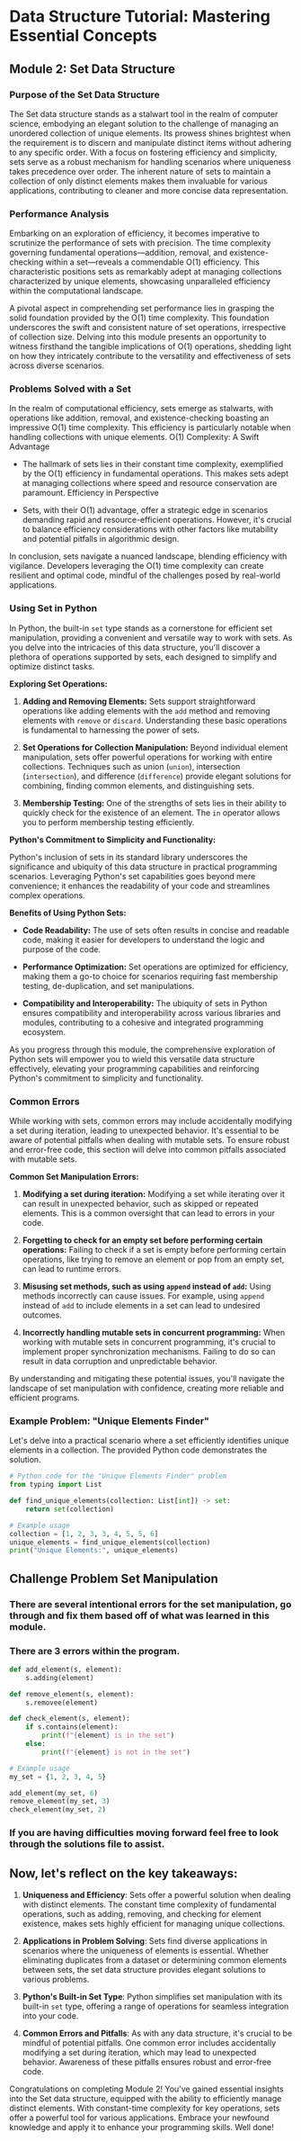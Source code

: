# Data Structure Tutorial: Mastering Essential Concepts

## Module 2: Set Data Structure

### Purpose of the Set Data Structure
The Set data structure stands as a stalwart tool in the realm of computer science, embodying an elegant solution to the challenge of managing an unordered collection of unique elements. Its prowess shines brightest when the requirement is to discern and manipulate distinct items without adhering to any specific order. With a focus on fostering efficiency and simplicity, sets serve as a robust mechanism for handling scenarios where uniqueness takes precedence over order. The inherent nature of sets to maintain a collection of only distinct elements makes them invaluable for various applications, contributing to cleaner and more concise data representation.

### Performance Analysis
Embarking on an exploration of efficiency, it becomes imperative to scrutinize the performance of sets with precision. The time complexity governing fundamental operations—addition, removal, and existence-checking within a set—reveals a commendable O(1) efficiency. This characteristic positions sets as remarkably adept at managing collections characterized by unique elements, showcasing unparalleled efficiency within the computational landscape.

A pivotal aspect in comprehending set performance lies in grasping the solid foundation provided by the O(1) time complexity. This foundation underscores the swift and consistent nature of set operations, irrespective of collection size. Delving into this module presents an opportunity to witness firsthand the tangible implications of O(1) operations, shedding light on how they intricately contribute to the versatility and effectiveness of sets across diverse scenarios.

### Problems Solved with a Set
In the realm of computational efficiency, sets emerge as stalwarts, with operations like addition, removal, and existence-checking boasting an impressive O(1) time complexity. This efficiency is particularly notable when handling collections with unique elements.
O(1) Complexity: A Swift Advantage

- The hallmark of sets lies in their constant time complexity, exemplified by the O(1) efficiency in fundamental operations. This makes sets adept at managing collections where speed and resource conservation are paramount.
Efficiency in Perspective

- Sets, with their O(1) advantage, offer a strategic edge in scenarios demanding rapid and resource-efficient operations. However, it's crucial to balance efficiency considerations with other factors like mutability and potential pitfalls in algorithmic design.

In conclusion, sets navigate a nuanced landscape, blending efficiency with vigilance. Developers leveraging the O(1) time complexity can create resilient and optimal code, mindful of the challenges posed by real-world applications.

### Using Set in Python
In Python, the built-in `set` type stands as a cornerstone for efficient set manipulation, providing a convenient and versatile way to work with sets. As you delve into the intricacies of this data structure, you'll discover a plethora of operations supported by sets, each designed to simplify and optimize distinct tasks.

**Exploring Set Operations:**

1. **Adding and Removing Elements:**
   Sets support straightforward operations like adding elements with the `add` method and removing elements with `remove` or `discard`. Understanding these basic operations is fundamental to harnessing the power of sets.

2. **Set Operations for Collection Manipulation:**
   Beyond individual element manipulation, sets offer powerful operations for working with entire collections. Techniques such as union (`union`), intersection (`intersection`), and difference (`difference`) provide elegant solutions for combining, finding common elements, and distinguishing sets.

3. **Membership Testing:**
   One of the strengths of sets lies in their ability to quickly check for the existence of an element. The `in` operator allows you to perform membership testing efficiently.

**Python's Commitment to Simplicity and Functionality:**

Python's inclusion of sets in its standard library underscores the significance and ubiquity of this data structure in practical programming scenarios. Leveraging Python's set capabilities goes beyond mere convenience; it enhances the readability of your code and streamlines complex operations.

**Benefits of Using Python Sets:**

- **Code Readability:**
  The use of sets often results in concise and readable code, making it easier for developers to understand the logic and purpose of the code.

- **Performance Optimization:**
  Set operations are optimized for efficiency, making them a go-to choice for scenarios requiring fast membership testing, de-duplication, and set manipulations.

- **Compatibility and Interoperability:**
  The ubiquity of sets in Python ensures compatibility and interoperability across various libraries and modules, contributing to a cohesive and integrated programming ecosystem.

As you progress through this module, the comprehensive exploration of Python sets will empower you to wield this versatile data structure effectively, elevating your programming capabilities and reinforcing Python's commitment to simplicity and functionality.

### Common Errors
While working with sets, common errors may include accidentally modifying a set during iteration, leading to unexpected behavior. It's essential to be aware of potential pitfalls when dealing with mutable sets. To ensure robust and error-free code, this section will delve into common pitfalls associated with mutable sets.

**Common Set Manipulation Errors:**

1. **Modifying a set during iteration:**
   Modifying a set while iterating over it can result in unexpected behavior, such as skipped or repeated elements. This is a common oversight that can lead to errors in your code.

2. **Forgetting to check for an empty set before performing certain operations:**
   Failing to check if a set is empty before performing certain operations, like trying to remove an element or pop from an empty set, can lead to runtime errors.

3. **Misusing set methods, such as using `append` instead of `add`:**
   Using methods incorrectly can cause issues. For example, using `append` instead of `add` to include elements in a set can lead to undesired outcomes.

4. **Incorrectly handling mutable sets in concurrent programming:**
   When working with mutable sets in concurrent programming, it's crucial to implement proper synchronization mechanisms. Failing to do so can result in data corruption and unpredictable behavior.

By understanding and mitigating these potential issues, you'll navigate the landscape of set manipulation with confidence, creating more reliable and efficient programs.

### Example Problem: "Unique Elements Finder"
Let's delve into a practical scenario where a set efficiently identifies unique elements in a collection. The provided Python code demonstrates the solution.

```python
# Python code for the "Unique Elements Finder" problem
from typing import List

def find_unique_elements(collection: List[int]) -> set:
    return set(collection)

# Example usage
collection = [1, 2, 3, 3, 4, 5, 5, 6]
unique_elements = find_unique_elements(collection)
print("Unique Elements:", unique_elements)
```
## Challenge Problem Set Manipulation
### There are several intentional errors for the set manipulation, go through and fix them based off of what was learned in this module.
### There are 3 errors within the program.

```python
def add_element(s, element):
    s.adding(element)  

def remove_element(s, element):
    s.removee(element)  

def check_element(s, element):
    if s.contains(element):
        print(f"{element} is in the set")
    else:
        print(f"{element} is not in the set")

# Example usage
my_set = {1, 2, 3, 4, 5}

add_element(my_set, 6)
remove_element(my_set, 3)
check_element(my_set, 2)    
```
### If you are having difficulties moving forward feel free to look through the solutions file to assist.

## Now, let's reflect on the key takeaways:

1. **Uniqueness and Efficiency**: Sets offer a powerful solution when dealing with distinct elements. The constant time complexity of fundamental operations, such as adding, removing, and checking for element existence, makes sets highly efficient for managing unique collections.

2. **Applications in Problem Solving**: Sets find diverse applications in scenarios where the uniqueness of elements is essential. Whether eliminating duplicates from a dataset or determining common elements between sets, the set data structure provides elegant solutions to various problems.

3. **Python's Built-in Set Type**: Python simplifies set manipulation with its built-in `set` type, offering a range of operations for seamless integration into your code.

4. **Common Errors and Pitfalls**: As with any data structure, it's crucial to be mindful of potential pitfalls. One common error includes accidentally modifying a set during iteration, which may lead to unexpected behavior. Awareness of these pitfalls ensures robust and error-free code.

Congratulations on completing Module 2! You've gained essential insights into the Set data structure, equipped with the ability to efficiently manage distinct elements. With constant-time complexity for key operations, sets offer a powerful tool for various applications. Embrace your newfound knowledge and apply it to enhance your programming skills. Well done!